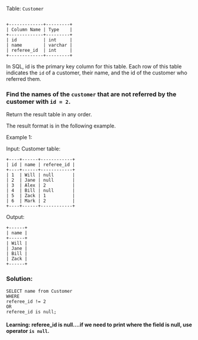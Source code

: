 Table: `Customer`

```

+-------------+---------+
| Column Name | Type    |
+-------------+---------+
| id          | int     |
| name        | varchar |
| referee_id  | int     |
+-------------+---------+

```
In SQL, id is the primary key column for this table.
Each row of this table indicates the `id` of a customer, their name, and the id of the customer who referred them.
 

### Find the names of the `customer` that are not referred by the customer with `id = 2`.

Return the result table in any order.

The result format is in the following example.

 

Example 1:

Input: 
Customer table:
```
+----+------+------------+
| id | name | referee_id |
+----+------+------------+
| 1  | Will | null       |
| 2  | Jane | null       |
| 3  | Alex | 2          |
| 4  | Bill | null       |
| 5  | Zack | 1          |
| 6  | Mark | 2          |
+----+------+------------+
```
Output: 
```
+------+
| name |
+------+
| Will |
| Jane |
| Bill |
| Zack |
+------+
```


### Solution:
```
SELECT name from Customer
WHERE 
referee_id != 2
OR
referee_id is null;
```

#### Learning: referee_id is null....if we need to print where the field is null, use operator `is null`.
